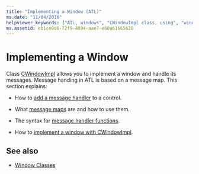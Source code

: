 ```yaml
---
title: "Implementing a Window (ATL)"
ms.date: "11/04/2016"
helpviewer_keywords: ["ATL, windows", "CWindowImpl class, using", "windows [C++], implementing in ATL"]
ms.assetid: eb1ce8d6-72f9-4894-aae7-e60a61665628
---
```

# Implementing a Window

Class [CWindowImpl](../atl/reference/cwindowimpl-class.md) allows you to implement a window and handle its messages. Message handing in ATL is based on a message map. This section explains:

- How to [add a message handler](../atl/adding-an-atl-message-handler.md) to a control.

- What [message maps](../atl/message-maps-atl.md) are and how to use them.

- The syntax for [message handler functions](../atl/message-handler-functions.md).

- How to [implement a window with CWindowImpl](../atl/implementing-a-window-with-cwindowimpl.md).

## See also

- [Window Classes](../atl/atl-window-classes.md)
